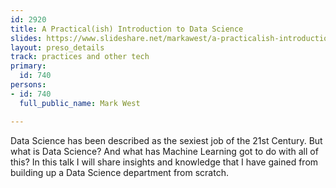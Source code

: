```yaml
---
id: 2920
title: A Practical(ish) Introduction to Data Science
slides: https://www.slideshare.net/markawest/a-practicalish-introduction-to-data-science
layout: preso_details
track: practices and other tech
primary:
  id: 740
persons:
- id: 740
  full_public_name: Mark West

---
```

Data Science has been described as the sexiest job of the 21st Century. But what is Data Science? And what has Machine Learning got to do with all of this? In this talk I will share insights and knowledge that I have gained from building up a Data Science department from scratch.
